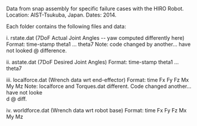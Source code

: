 Data from snap assembly for specific failure cases with the HIRO Robot. Location: AIST-Tsukuba, Japan. Dates: 2014.

Each folder contains the following files and data:

i. rstate.dat (7DoF Actual Joint Angles -- yaw computed differently here)
Format: time-stamp theta1 ...  theta7
Note: code changed by another... have not looked @ difference.

ii. astate.dat (7DoF Desired Joint Angles)
Format: time-stamp theta1 ...  theta7

iii. localforce.dat (Wrench data wrt end-effector)
Format: time Fx Fy Fz Mx My Mz
Note: localforce and Torques.dat different. Code changed another... have not looke\
d @ diff.

iv. worldforce.dat (Wrench data wrt robot base)
Format: time Fx Fy Fz Mx My Mz

